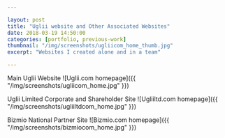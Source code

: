```yaml
---

layout: post
title: "Uglii website and Other Associated Websites"
date: 2018-03-19 14:50:00
categories: [portfolio, previous-work]
thumbnail: "/img/screenshots/ugliicom_home_thumb.jpg"
excerpt: "Websites I created alone and in a team"

---
```


Main Uglii Website
![Uglii.com homepage]({{ "/img/screenshots/ugliicom_home.jpg" }})

Uglii Limited Corporate and Shareholder Site
![Ugliiltd.com homepage]({{ "/img/screenshots/ugliiltdcom_home.jpg" }})

Bizmio National Partner Site
![Bizmio.com homepage]({{ "/img/screenshots/bizmiocom_home.jpg" }})